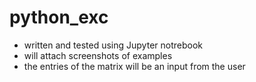 # python_exc
 - written and tested using Jupyter notrebook 
 - will attach screenshots of examples 
 - the entries of the matrix will be an input from the user
